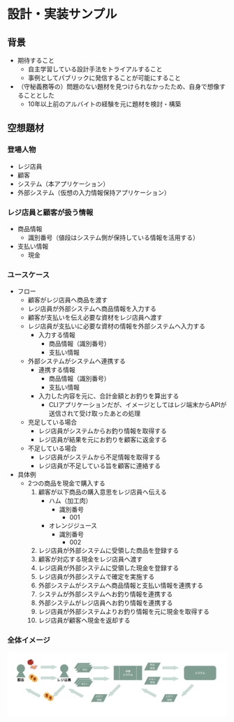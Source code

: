 # 設計・実装サンプル

## 背景

* 期待すること
    * 自主学習している設計手法をトライアルすること
    * 事例としてパブリックに発信することが可能にすること
* （守秘義務等の）問題のない題材を見つけられなかったため、自身で想像することとした
    * 10年以上前のアルバイトの経験を元に題材を検討・構築

## 空想題材

### 登場人物
* レジ店員
* 顧客
* システム（本アプリケーション）
* 外部システム（仮想の入力情報保持アプリケーション）

### レジ店員と顧客が扱う情報

* 商品情報
    * 識別番号（値段はシステム側が保持している情報を活用する）
* 支払い情報
    * 現金

### ユースケース

* フロー 
    * 顧客がレジ店員へ商品を渡す
    * レジ店員が外部システムへ商品情報を入力する
    * 顧客が支払いを伝え必要な資材をレジ店員へ渡す
    * レジ店員が支払いに必要な資材の情報を外部システムへ入力する
        * 入力する情報
            * 商品情報（識別番号）
            * 支払い情報
    * 外部システムがシステムへ連携する
        * 連携する情報
            * 商品情報（識別番号）
            * 支払い情報
        * 入力した内容を元に、合計金額とお釣りを算出する
            * CLIアプリケーションだが、イメージとしてはレジ端末からAPIが送信されて受け取ったあとの処理
    * 充足している場合
        * レジ店員がシステムからお釣り情報を取得する
        * レジ店員が結果を元にお釣りを顧客に返金する
    * 不足している場合
        * レジ店員がシステムから不足情報を取得する
        * レジ店員が不足している旨を顧客に連絡する
* 具体例
    * 2つの商品を現金で購入する
        1. 顧客が以下商品の購入意思をレジ店員へ伝える
            * ハム（加工肉）
                * 識別番号
                    * 001
            * オレンジジュース
                * 識別番号
                    * 002
        2. レジ店員が外部システムに受領した商品を登録する
        3. 顧客が対応する現金をレジ店員へ渡す
        4. レジ店員が外部システムに受領した現金を登録する
        5. レジ店員が外部システムで確定を実施する
        6. 外部システムがシステムへ商品情報と支払い情報を連携する
        7. システムが外部システムへお釣り情報を連携する
        8. 外部システムがレジ店員へお釣り情報を連携する
        9. レジ店員が外部システムよりお釣り情報を元に現金を取得する
        10. レジ店員が顧客へ現金を返却する



### 全体イメージ

![全体イメージ](doc/overall_picture.png)